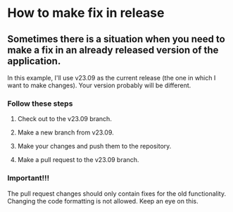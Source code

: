 # How to make fix in release

## Sometimes there is a situation when you need to make a fix in an already released version of the application.
In this example, I'll use v23.09 as the current release (the one in which I want to make changes). Your version probably will be different.

### Follow these steps
1. Check out to the v23.09 branch.

2. Make a new branch from v23.09.

3. Make your changes and push them to the repository.
  
4. Make a pull request to the v23.09 branch.

### Important!!!
The pull request changes should only contain fixes for the old functionality. Changing the code formatting is not allowed. Keep an eye on this.

